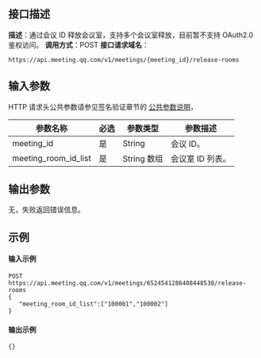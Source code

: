 ## 接口描述
**描述**：通过会议 ID 释放会议室，支持多个会议室释放，目前暂不支持 OAuth2.0 鉴权访问。
**调用方式**：POST
**接口请求域名**：
```Plaintext
https://api.meeting.qq.com/v1/meetings/{meeting_id}/release-rooms
```


## 输入参数
HTTP 请求头公共参数请参见签名验证章节的 [公共参数说明](https://cloud.tencent.com/document/product/1095/42413#.E5.85.AC.E5.85.B1.E5.8F.82.E6.95.B0)，

| 参数名称             | 必选 | 参数类型   | 参数描述       |
| -------------------- | ---- | ---------- | -------------- |
| meeting_id           | 是   | String     | 会议 ID。       |
| meeting_room_id_list | 是   | String 数组 | 会议室 ID 列表。 |



## 输出参数

无，失败返回错误信息。



## 示例

#### 输入示例
```plaintext
POST
https://api.meeting.qq.com/v1/meetings/6524541286408448530/release-rooms
{
   "meeting_room_id_list":["100001","100002"]
}

```




#### 输出示例
```plaintext
{}
```

